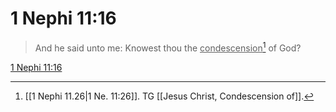 # 1 Nephi 11:16

> And he said unto me: Knowest thou the <u>condescension</u>[^a] of God?

[1 Nephi 11:16](https://www.churchofjesuschrist.org/study/scriptures/bofm/1-ne/11?lang=eng&id=p16#p16)


[^a]: [[1 Nephi 11.26|1 Ne. 11:26]]. TG [[Jesus Christ, Condescension of]].
